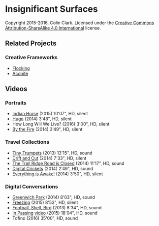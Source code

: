 # Insignificant Surfaces

Copyright 2015-2016, Colin Clark. Licensed under the [Creative Commons Attribution-ShareAlike 4.0 International](http://creativecommons.org/licenses/by-sa/4.0/) license.

## Related Projects

### Creative Frameworks
* [Flocking](https://github.com/colinbdclark/flocking)
* [Aconite](https://github.com/colinbdclark/aconite)

## Videos

### Portraits

* [Indian Horse](https://vimeo.com/145603334) (2015) 10'07", HD, silent
* [Hugo](https://vimeo.com/102640739) (2014) 3'48", HD, silent
* How Long Will We Live? (2016) 3'00", HD, silent
* [By the Fire](https://vimeo.com/102633429) (2014) 3'49", HD, silent

### Travel Collections

* [Tiny Trumpets](https://vimeo.com/74006423) (2013) 13'15", HD, sound
* [Drift and Cut](https://vimeo.com/90390191) (2014) 7'33", HD, silent
* [The Trail Ridge Road is Closed](https://vimeo.com/102689775) (2014) 11'17", HD, sound
* [Digital Crickets](https://vimeo.com/90373983) (2014) 2'49", HD, sound
* [Everything is Awake!](https://vimeo.com/97294650) (2014) 3'50", HD, silent

### Digital Conversations
* [Greenwich Park](https://vimeo.com/90306050) (2014) 8'03", HD, sound
* [Freezing](https://vimeo.com/118456434) (2015) 8'53", HD, silent
* [Football, Shell, Bird](https://vimeo.com/73850194) (2013) 8'34", HD, sound
* [In Passing](https://github.com/colinbdclark/in-passing-video) [video](https://vimeo.com/129741379) (2015) 18'04", HD, sound
* Tofino (2016) 35'00", HD, sound
